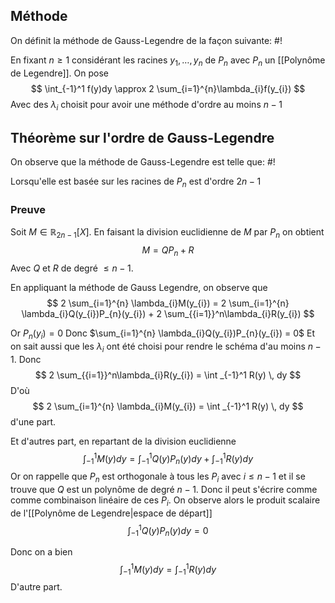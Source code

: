 ## Méthode
On définit la méthode de Gauss-Legendre de la façon suivante: #!

En fixant $n \geq 1$ considérant les racines $y_{1}, \dots, y_{n}$ de $P_{n}$ avec $P_{n}$ un [[Polynôme de Legendre]].
On pose $$
\int_{-1}^1 f(y)dy \approx 2 \sum_{i=1}^{n}\lambda_{i}f(y_{i})  
$$
Avec des $\lambda_{i}$ choisit pour avoir une méthode d'ordre au moins $n-1$

## Théorème sur l'ordre de Gauss-Legendre
On observe que la méthode de Gauss-Legendre est telle que: #!

Lorsqu'elle est basée sur les racines de $P_{n}$ est d'ordre $2n-1$


### Preuve
Soit $M \in \mathbb{R}_{2n-1}[X]$. En faisant la division euclidienne de $M$ par $P_{n}$ on obtient
$$
M = QP_{n} + R
$$
Avec $Q$ et $R$ de degré $\leq n-1$.

En appliquant la méthode de Gauss Legendre, on observe que
$$
2 \sum_{i=1}^{n} \lambda_{i}M(y_{i}) = 2 \sum_{i=1}^{n} \lambda_{i}Q(y_{i})P_{n}(y_{i}) + 2 \sum_{{i=1}}^n\lambda_{i}R(y_{i}) $$

Or $P_{n}(y_{i}) = 0$ Donc $\sum_{i=1}^{n} \lambda_{i}Q(y_{i})P_{n}(y_{i}) = 0$
Et on sait aussi que les $\lambda_{i}$ ont été choisi pour rendre le schéma d'au moins $n-1$. Donc 
$$
2 \sum_{{i=1}}^n\lambda_{i}R(y_{i}) = \int _{-1}^1 R(y) \, dy 
$$
D'où 
$$
2 \sum_{i=1}^{n} \lambda_{i}M(y_{i}) = \int _{-1}^1 R(y) \, dy  
$$
d'une part.

Et d'autres part, en repartant de la division euclidienne
$$
\int_{-1}^1M(y)dy = \int_{-1}^1Q(y)P_{n}(y)dy + \int_{-1}^1R(y)dy
$$
Or on rappelle que $P_{n}$ est orthogonale à tous les $P_{i}$ avec $i \leq n-1$ et il se trouve que $Q$ est un polynôme de degré $n-1$. Donc il peut s'écrire comme comme combinaison linéaire de ces $P_{i}$. On observe alors le produit scalaire de l'[[Polynôme de Legendre|espace de départ]]
$$\int_{-1}^1Q(y)P_{n}(y)dy = 0$$

Donc on a bien $$
\int_{-1}^1M(y)dy = \int_{-1}^1R(y)dy
$$
D'autre part.